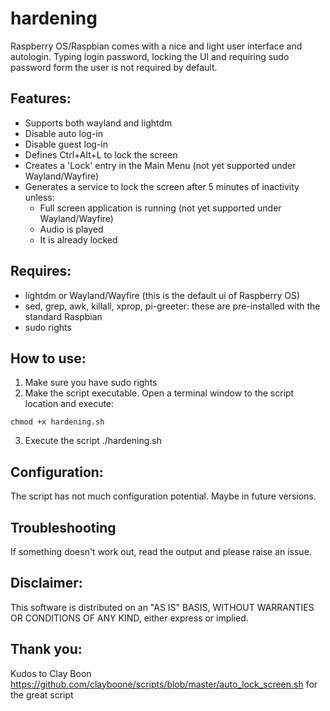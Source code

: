 # hardening

Raspberry OS/Raspbian comes with a nice and light user interface and autologin. Typing login password, locking the UI and requiring sudo password form the user is not required by default.

## Features:

* Supports both wayland and lightdm
* Disable auto log-in
* Disable guest log-in
* Defines Ctrl+Alt+L to lock the screen
* Creates a 'Lock' entry in the Main Menu (not yet supported under Wayland/Wayfire)
* Generates a service to lock the screen after 5 minutes of inactivity unless:
  * Full screen application is running (not yet supported under Wayland/Wayfire)
  * Audio is played
  * It is already locked

## Requires:

* lightdm or Wayland/Wayfire (this is the default ui of Raspberry OS)
* sed, grep, awk, killall, xprop, pi-greeter: these are pre-installed with the standard Raspbian
* sudo rights

## How to use:

1. Make sure you have sudo rights
2. Make the script executable. Open a terminal window to the script location and execute:
```
chmod +x hardening.sh
```
3. Execute the script ./hardening.sh

## Configuration:

The script has not much configuration potential. Maybe in future versions.

## Troubleshooting

If something doesn't work out, read the output and please raise an issue.

## Disclaimer:
This software is distributed on an "AS IS" BASIS,  WITHOUT WARRANTIES OR CONDITIONS OF ANY KIND, either express or implied.

## Thank you:
Kudos to Clay Boon https://github.com/clayboone/scripts/blob/master/auto_lock_screen.sh for the great script

